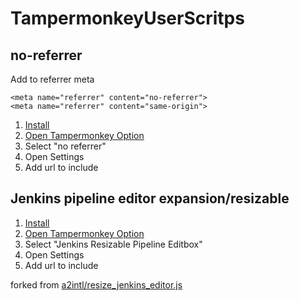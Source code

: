 # TampermonkeyUserScritps

## no-referrer

Add to referrer meta

```
<meta name="referrer" content="no-referrer">
<meta name="referrer" content="same-origin">
```

1. [Install](https://github.com/srz-zumix/TampermonkeyUserScripts/raw/master/no-referrer.user.js)
1. [Open Tampermonkey Option](chrome-extension://dhdgffkkebhmkfjojejmpbldmpobfkfo/options.html)
1. Select "no referrer"
1. Open Settings
1. Add url to include

## Jenkins pipeline editor expansion/resizable

1. [Install](https://github.com/srz-zumix/TampermonkeyUserScripts/raw/master/jenkins-resizable-pipeline-editbox.user.js)
1. [Open Tampermonkey Option](chrome-extension://dhdgffkkebhmkfjojejmpbldmpobfkfo/options.html)
1. Select "Jenkins Resizable Pipeline Editbox"
1. Open Settings
1. Add url to include

forked from [a2intl/resize_jenkins_editor.js](https://gist.github.com/a2intl/293a76ae3323ec21d7cdceb6f7cd63af)
